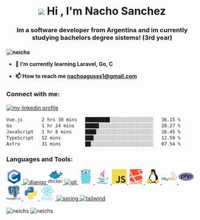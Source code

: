 <h1 align="center"> <img src="https://emojis.slackmojis.com/emojis/images/1531849430/4246/blob-sunglasses.gif?1531849430" width="30"/> Hi , I'm Nacho Sanchez</h1>
<h3 align="center">Im a software developer from Argentina and im currently studying bachelors degree sistems! (3rd year)</h3>
<h4 align="center"><h4>
<p align="left"> <img src="https://komarev.com/ghpvc/?username=neichs&label=Profile%20views&color=0e75b6&style=flat" alt="neichs" /> </p>

- 🌱 I’m currently learning **Laravel, Go, C**

- 📫 How to reach me **nachoagusss1@gmail.com**

<h3 align="left">Connect with me:</h3>
<p align="left">
<a href="https://www.linkedin.com/in/ignacio-sanchez-252855318" target="blank"><img align="center" src="https://raw.githubusercontent.com/rahuldkjain/github-profile-readme-generator/master/src/images/icons/Social/linked-in-alt.svg" alt="my linkedin profile" height="30" width="40" /></a>
</p>

<!--START_SECTION:waka-->

```True
Vue.js       2 hrs 30 mins   █████████░░░░░░░░░░░░░░░░   36.15 %
Go           1 hr 24 mins    █████░░░░░░░░░░░░░░░░░░░░   20.27 %
JavaScript   1 hr 8 mins     ████░░░░░░░░░░░░░░░░░░░░░   16.45 %
TypeScript   52 mins         ███░░░░░░░░░░░░░░░░░░░░░░   12.59 %
Astro        31 mins         ██░░░░░░░░░░░░░░░░░░░░░░░   07.54 %
```

<!--END_SECTION:waka-->

<h3 align="left">Languages and Tools:</h3>
<p align="left"> <a href="https://www.cprogramming.com/" target="_blank" rel="noreferrer"> <img src="https://raw.githubusercontent.com/devicons/devicon/master/icons/c/c-original.svg" alt="c" width="40" height="40"/> </a> <a href="https://www.djangoproject.com/" target="_blank" rel="noreferrer"> <img src="https://cdn.worldvectorlogo.com/logos/django.svg" alt="django" width="40" height="40"/> </a> <a href="https://www.docker.com/" target="_blank" rel="noreferrer"> <img src="https://raw.githubusercontent.com/devicons/devicon/master/icons/docker/docker-original-wordmark.svg" alt="docker" width="40" height="40"/> </a> <a href="https://git-scm.com/" target="_blank" rel="noreferrer"> <img src="https://www.vectorlogo.zone/logos/git-scm/git-scm-icon.svg" alt="git" width="40" height="40"/> </a> <a href="https://golang.org" target="_blank" rel="noreferrer"> <img src="https://raw.githubusercontent.com/devicons/devicon/master/icons/go/go-original.svg" alt="go" width="40" height="40"/> </a> <a href="https://www.java.com" target="_blank" rel="noreferrer"> <img src="https://raw.githubusercontent.com/devicons/devicon/master/icons/java/java-original.svg" alt="java" width="40" height="40"/> </a> <a href="https://developer.mozilla.org/en-US/docs/Web/JavaScript" target="_blank" rel="noreferrer"> <img src="https://raw.githubusercontent.com/devicons/devicon/master/icons/javascript/javascript-original.svg" alt="javascript" width="40" height="40"/> </a> <a href="https://laravel.com/" target="_blank" rel="noreferrer"> <img src="https://raw.githubusercontent.com/devicons/devicon/master/icons/laravel/laravel-plain-wordmark.svg" alt="laravel" width="40" height="40"/> </a> <a href="https://www.linux.org/" target="_blank" rel="noreferrer"> <img src="https://raw.githubusercontent.com/devicons/devicon/master/icons/linux/linux-original.svg" alt="linux" width="40" height="40"/> </a> <a href="https://www.mysql.com/" target="_blank" rel="noreferrer"> <img src="https://raw.githubusercontent.com/devicons/devicon/master/icons/mysql/mysql-original-wordmark.svg" alt="mysql" width="40" height="40"/> </a> <a href="https://www.php.net" target="_blank" rel="noreferrer"> <img src="https://raw.githubusercontent.com/devicons/devicon/master/icons/php/php-original.svg" alt="php" width="40" height="40"/> </a> <a href="https://www.postgresql.org" target="_blank" rel="noreferrer"> <img src="https://raw.githubusercontent.com/devicons/devicon/master/icons/postgresql/postgresql-original-wordmark.svg" alt="postgresql" width="40" height="40"/> </a> <a href="https://www.python.org" target="_blank" rel="noreferrer"> <img src="https://raw.githubusercontent.com/devicons/devicon/master/icons/python/python-original.svg" alt="python" width="40" height="40"/> </a> <a href="https://reactjs.org/" target="_blank" rel="noreferrer"> <img src="https://raw.githubusercontent.com/devicons/devicon/master/icons/react/react-original-wordmark.svg" alt="react" width="40" height="40"/> </a> <a href="https://spring.io/" target="_blank" rel="noreferrer"> <img src="https://www.vectorlogo.zone/logos/springio/springio-icon.svg" alt="spring" width="40" height="40"/> </a> <a href="https://tailwindcss.com/" target="_blank" rel="noreferrer"> <img src="https://www.vectorlogo.zone/logos/tailwindcss/tailwindcss-icon.svg" alt="tailwind" width="40" height="40"/> </a> </p>

<span>
  <img align="center" src="https://github-readme-stats.vercel.app/api/top-langs?username=neichs&hide=NSIS,css&show_icons=true&locale=en&layout=compact&theme=dark&hide_border=true" alt="neichs" />
<img align="center" src="https://github-readme-streak-stats.herokuapp.com/?user=neichs&theme=dark&hide_border=true" alt="neichs" />
</span>



